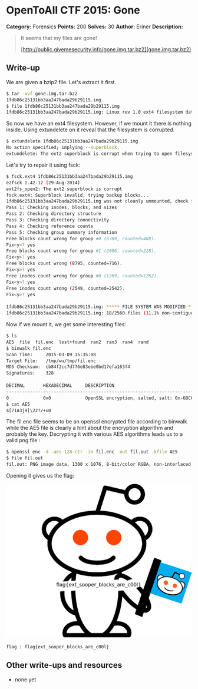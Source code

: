 # OpenToAll CTF 2015: Gone

**Category:** Forensics
**Points:** 200
**Solves:** 30
**Author:** Eriner
**Description:** 

> It seems that my files are gone!
> 
> [http://public.givemesecurity.info/gone.img.tar.bz2](gone.img.tar.bz2)

## Write-up

We are given a bzip2 file. Let's extract it first.

```bash
$ tar -xvf gone.img.tar.bz2
1fdb86c25131bb3aa247bada29b29115.img
$ file 1fdb86c25131bb3aa247bada29b29115.img
1fdb86c25131bb3aa247bada29b29115.img: Linux rev 1.0 ext4 filesystem data, UUID=1385df22-b2ce-4b4f-858e-79ae1932ca1a (extents) (huge files)
```

So now we have an ext4 filesystem. However, if we mount it there is nothing inside.
Using extundelete on it reveal that the filesystem is corrupted.

```bash
$ extundelete 1fdb86c25131bb3aa247bada29b29115.img
No action specified; implying --superblock.
extundelete: The ext2 superblock is corrupt when trying to open filesystem 1fdb86c25131bb3aa247bada29b29115.img
```

Let's try to repair it using fsck:

```bash
$ fsck.ext4 1fdb86c25131bb3aa247bada29b29115.img
e2fsck 1.42.12 (29-Aug-2014)
ext2fs_open2: The ext2 superblock is corrupt
fsck.ext4: Superblock invalid, trying backup blocks...
1fdb86c25131bb3aa247bada29b29115.img was not cleanly unmounted, check forced.
Pass 1: Checking inodes, blocks, and sizes
Pass 2: Checking directory structure
Pass 3: Checking directory connectivity
Pass 4: Checking reference counts
Pass 5: Checking group summary information
Free blocks count wrong for group #0 (6789, counted=488).
Fix<y>? yes
Free blocks count wrong for group #1 (2006, counted=228).
Fix<y>? yes
Free blocks count wrong (8795, counted=716).
Fix<y>? yes
Free inodes count wrong for group #0 (1269, counted=1262).
Fix<y>? yes
Free inodes count wrong (2549, counted=2542).
Fix<y>? yes

1fdb86c25131bb3aa247bada29b29115.img: ***** FILE SYSTEM WAS MODIFIED *****
1fdb86c25131bb3aa247bada29b29115.img: 18/2560 files (11.1% non-contiguous), 9524/10240 blocks
```

Now if we mount it, we get some interesting files:

```bash
$ ls
AE5  file  fil.enc  lost+found  ran2  ran3  ran4  rand
$ binwalk fil.enc
Scan Time:     2015-03-09 15:35:08
Target File:   /tmp/wu/tmp/fil.enc
MD5 Checksum:  cb84f2cc7d776e83ebe0bd17efa163f4
Signatures:    328

DECIMAL       HEXADECIMAL     DESCRIPTION
--------------------------------------------------------------------------------
0             0x0             OpenSSL encryption, salted, salt: 0x-6BC6193B4330E12E
$ cat AE5
4[71A3j9[\22?/+u0
```

The fil.enc file seems to be an openssl encrypted file according to binwalk while the AE5 file is clearly a hint about the encryption algorithm and probably the key. Decrypting it with various AES algorithms leads us to a valid png file :

```bash
$ openssl enc -d -aes-128-ctr -in fil.enc -out fil.out -kfile AE5 
$ file fil.out 
fil.out: PNG image data, 1300 x 1076, 8-bit/color RGBA, non-interlaced
```

Opening it gives us the flag:

![Decrypted file](fil.out)

```bash
flag : flag{ext_sooper_blocks_are_c00l}
```

## Other write-ups and resources

* none yet

